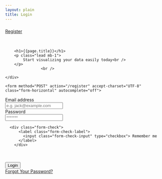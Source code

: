```yaml
---
layout: plain
title: Login
---
```

<div class="top-left links">
    <h3 class="text-muted"><a href="/" class="text-muted"><i class="fa fa-code text-success font-weight-bold" aria-hidden="true"></i></a></h3>
</div>

<div class="top-right links">
<a href="/register.html">Register</a>
</div>
<div class="container">
            <br />
            <br />
<div class="row mt-5 text-center">
        <div class="col-md-6 offset-md-3">

        <h1>{{page.title}}</h1>
        <p class="lead mb-1">
            Start visualizing your data easily today<br />
        </p>
                    <br />

    </div>
</div>   

<div class="row mt-5 ">
        <div class="col-md-10  offset-md-1">
            
	<form method="POST" action="/register" accept-charset="UTF-8" class="form-horizontal" autocomplete="off">

<div class="form-group row">
  <label for="example-text-input" class="col-4 col-form-label">Email address</label>
  <div class="col-8">
    <input class="form-control" type="text" value="" placeholder="e.g. jack@example.com" />
  </div>
</div>

<div class="form-group row">
  <label for="example-text-input" class="col-4 col-form-label">Password</label>
  <div class="col-8">
    <input class="form-control" type="password" value="" placeholder="*******" />
  </div>
</div>

<div class="form-group row">
  <label for="example-text-input" class="col-4 col-form-label"></label>
  <div class="col-8">

      <div class="form-check">
          <label class="form-check-label">
            <input class="form-check-input" type="checkbox"> Remember me
          </label>
        </div>

  </div>
</div>



  <br />
  <br />
  <div class="form-group">
    <div class="offset-sm-2 col-sm-8">
					  <input class="btn btn-lg btn-primary btn-block" type="submit" value="Login">
    </div>
  </div>
</form>

<div class="row">
    <div class="offset-sm-2 col-sm-8 text-center">
        <a class="btn btn-link" href="password-reset.html">
            Forgot Your Password?
        </a>
    </div>        
</div>

</div>      
</div>      
</div>      
